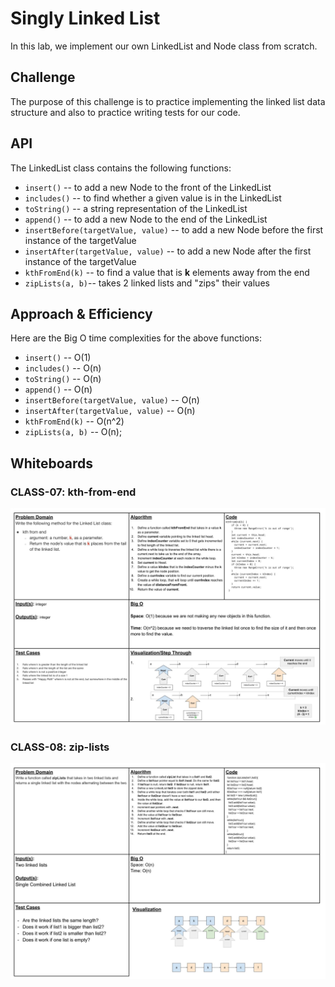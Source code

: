# Singly Linked List

In this lab, we implement our own LinkedList and Node class from scratch.

## Challenge

The purpose of this challenge is to practice implementing the linked list data structure and also to practice writing tests for our code.

## API

The LinkedList class contains the following functions:

- `insert()` -- to add a new Node to the front of the LinkedList
- `includes()` -- to find whether a given value is in the LinkedList
- `toString()` -- a string representation of the LinkedList
- `append()` -- to add a new Node to the end of the LinkedList
- `insertBefore(targetValue, value)` -- to add a new Node before the first instance of the targetValue
- `insertAfter(targetValue, value)` -- to add a new Node after the first instance of the targetValue
- `kthFromEnd(k)` -- to find a value that is  **k** elements away from the end
- `zipLists(a, b)`-- takes 2 linked lists and "zips" their values

## Approach & Efficiency

Here are the Big O time complexities for the above functions:

- `insert()` -- O(1)
- `includes()` -- O(n)
- `toString()` -- O(n)
- `append()` -- O(n)
- `insertBefore(targetValue, value)` -- O(n)
- `insertAfter(targetValue, value)` -- O(n)
- `kthFromEnd(k)` -- O(n^2)
- `zipLists(a, b)` -- O(n);

## Whiteboards

### CLASS-07: kth-from-end
![kth-from-end](./kth-from-end.jpeg)

### CLASS-08: zip-lists
![zip-lists](./linked-list-zipped.jpeg)
